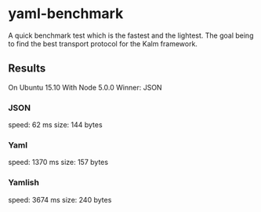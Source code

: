 # yaml-benchmark
A quick benchmark test which is the fastest and the lightest.
The goal being to find the best transport protocol for the Kalm framework.

## Results

On Ubuntu 15.10
With Node 5.0.0
Winner: JSON

### JSON 

speed: 62 ms
size: 144 bytes

### Yaml

speed: 1370 ms
size: 157 bytes

### Yamlish

speed: 3674 ms
size: 240 bytes
